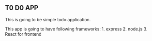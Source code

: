 ## T0 D0 APP 

This is going to be simple todo application.

This app is going to have following frameworks:
    1. express
    2. node.js
    3. React for frontend

    
